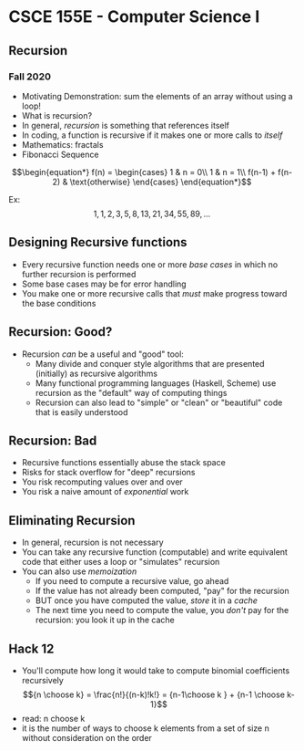 
# CSCE 155E - Computer Science I
## Recursion
### Fall 2020

* Motivating Demonstration: sum the elements of an array without using a loop!
* What is recursion? 
* In general, *recursion* is something that references itself
* In coding, a function is recursive if it makes one or more calls to *itself*
* Mathematics: fractals
* Fibonacci Sequence

$$\begin{equation*}
    f(n) = \begin{cases}
               1               & n = 0\\
               1               & n = 1\\
               f(n-1) + f(n-2) & \text{otherwise}
           \end{cases}
\end{equation*}$$

Ex:
$$1, 1, 2, 3, 5, 8, 13, 21, 34, 55, 89, ...$$

## Designing Recursive functions

* Every recursive function needs one or more *base cases* in which no further recursion is performed
* Some base cases may be for error handling
* You make one or more recursive calls that *must* make progress toward the base conditions

## Recursion: Good?

* Recursion *can* be a useful and "good" tool:
  * Many divide and conquer style algorithms that are presented (initially) as recursive algorithms
  * Many functional programming languages (Haskell, Scheme) use recursion as the "default" way of computing things
  * Recursion can also lead to "simple" or "clean" or "beautiful" code that is easily understood

## Recursion: Bad

* Recursive functions essentially abuse the stack space
* Risks for stack overflow for "deep" recursions
* You risk recomputing values over and over
* You risk a naive amount of *exponential* work

## Eliminating Recursion

* In general, recursion is not necessary
* You can take any recursive function (computable) and write equivalent code that either uses a loop or "simulates" recursion
* You can also use *memoization* 
  * If you need to compute a recursive value, go ahead
  * If the value has not already been computed, "pay" for the recursion
  * BUT once you have computed the value, *store* it in a *cache*
  * The next time you need to compute the value, you *don't* pay for the recursion: you look it up in the cache

## Hack 12

* You'll compute how long it would take to compute binomial coefficients recursively
$${n \choose k} = \frac{n!}{(n-k)!k!} = {n-1\choose k } + {n-1 \choose k-1}$$
* read: n choose k 
* it is the number of ways to choose k elements from a set of size n without consideration on the order

```text







```




